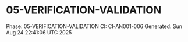 # 05-VERIFICATION-VALIDATION
Phase: 05-VERIFICATION-VALIDATION
CI: CI-AN001-006
Generated: Sun Aug 24 22:41:06 UTC 2025
